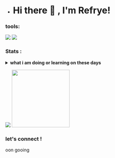 - # Hi there 👋 , I'm Refrye!
### tools:
<p>
<img src="https://img.shields.io/badge/OS-windows-red?logo=windows&logoColor=blue" />
<img src="https://img.shields.io/badge/Text%20Editor-Visual%20Studio%20Code-purple?logo=visualstudiocode&logoColor=blue"/>
</p>

### Stats :
<details>
  <summary><strong>what i am doing or learning on these days</strong></summary>
  <li>👀 I’m interested in am ↺ tech but tech is huge</li> 
  <li>🌱 I’m currently learning in a javva, html, css, python, c++, PHP, javvascript</li> 
  <li>💞️ I’m looking to collaborate</li> 
  <li>- 📫 How to reach me, I am always online but I go to somewhere meme Facebook for geeks</li>
</details>

<p>
<img src="https://github-readme-stats.vercel.app/api?username=Refrye&hide=contribs,prs&show_icons=true&hide_border=true&title_color=000" />
<img src="https://github-readme-stats.vercel.app/api/top-langs/?username=Refrye&layout=compact" height=180 />
</p>

### let's connect !
<p>
  oon gooing
</p>
